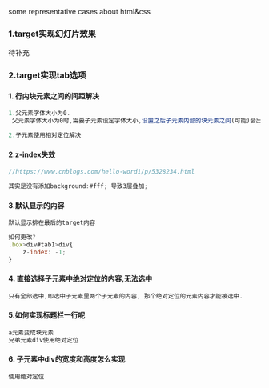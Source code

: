 some representative cases about html&css



### 1.target实现幻灯片效果

待补充





### 2.target实现tab选项

#### 1. 行内块元素之间的间距解决

```js
1.父元素字体大小为0.
 父元素字体大小为0时,需要子元素设定字体大小,设置之后子元素内部的块元素之间(可能)会出现上下间距. 此案例中子元素字体14px,子元素中的两个块元素之间上下间隔了3px.

2.子元素使用相对定位解决
```



#### 2.z-index失效

```js
//https://www.cnblogs.com/hello-word1/p/5328234.html

其实是没有添加background:#fff; 导致3层叠加;

```



#### 3.默认显示的内容

```js
默认显示排在最后的target内容

如何更改?
.box>div#tab1>div{
	z-index: -1;
}  
```



#### 4. 直接选择子元素中绝对定位的内容,无法选中

```js
只有全部选中,即选中子元素里两个子元素的内容, 那个绝对定位的元素内容才能被选中.
```



#### 5.如何实现标题栏一行呢

```js
a元素变成块元素
兄弟元素div使用绝对定位
```



#### 6. 子元素中div的宽度和高度怎么实现

```js
使用绝对定位
```

